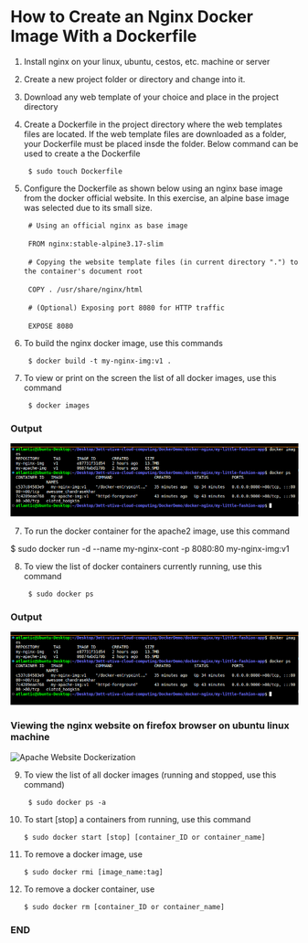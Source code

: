 # How to Create an Nginx Docker Image With a Dockerfile

1. Install nginx on your linux, ubuntu, cestos, etc. machine or server
2. Create a new project folder or directory and change into it.
3. Download any web template of your choice and place in the project directory
4. Create a Dockerfile in the project directory where the web templates files are located. If the web template files are downloaded as a folder, your Dockerfile must be placed insde the folder. Below command can be used to create a the Dockerfile

        $ sudo touch Dockerfile

5. Configure the Dockerfile as shown below using an nginx base image from the docker official website. In this exercise, an alpine base image was selected due to its small size.

        # Using an official nginx as base image 
        
        FROM nginx:stable-alpine3.17-slim

        # Copying the website template files (in current directory ".") to the container's document root
        
        COPY . /usr/share/nginx/html

        # (Optional) Exposing port 8080 for HTTP traffic
        
        EXPOSE 8080

6. To build the nginx docker image, use this commands

        $ docker build -t my-nginx-img:v1 .

7. To view or print on the screen the list of all docker images, use this command
        
        $ docker images

### Output       
![alt text](my-nginx-img-cont-list.png)

7. To run the docker container for the apache2 image, use this command

$ sudo docker run -d --name my-nginx-cont -p 8080:80 my-nginx-img:v1

8. To view the list of docker containers currently running, use this command

        $ sudo docker ps

### Output
![alt text](my-nginx-img-cont-list.png)

### Viewing the nginx website on firefox browser on ubuntu linux machine
![Apache Website Dockerization](my-wedding-app.png)

9. To view the list of all docker images (running and stopped, use this command)

        $ sudo docker ps -a

10. To start [stop] a containers from running, use this command

        $ sudo docker start [stop] [container_ID or container_name]

11. To remove a docker image, use

        $ sudo docker rmi [image_name:tag]
        
12. To remove a docker container, use

        $ sudo docker rm [container_ID or container_name]


### END
